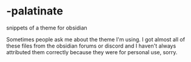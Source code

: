 # -palatinate
snippets of a theme for obsidian

Sometimes people ask me about the theme I'm using. I got almost all of these files from the obsidian forums or discord and I haven't always attributed them correctly because they were for personal use, sorry. 
